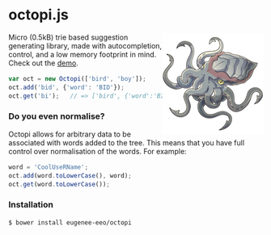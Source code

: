 # octopi.js

<img src='media/octopi.png' align='right'/>

Micro (0.5kB) trie based suggestion generating
library, made with autocompletion, control, and
a low memory footprint in mind. Check out the
[demo](https://eugene-eeo.github.io/octopi/demo.html).

```js
var oct = new Octopi(['bird', 'boy']);
oct.add('bid', {'word': 'BID'});
oct.get('bi');   // => ['bird', {'word':'BID'}]
```

### Do you even normalise?

Octopi allows for arbitrary data to be associated
with words added to the tree. This means that you
have full control over normalisation of the words.
For example:

```js
word = 'CoolUseRName';
oct.add(word.toLowerCase(), word);
oct.get(word.toLowerCase());
```

### Installation

```sh
$ bower install eugenee-eeo/octopi
```
